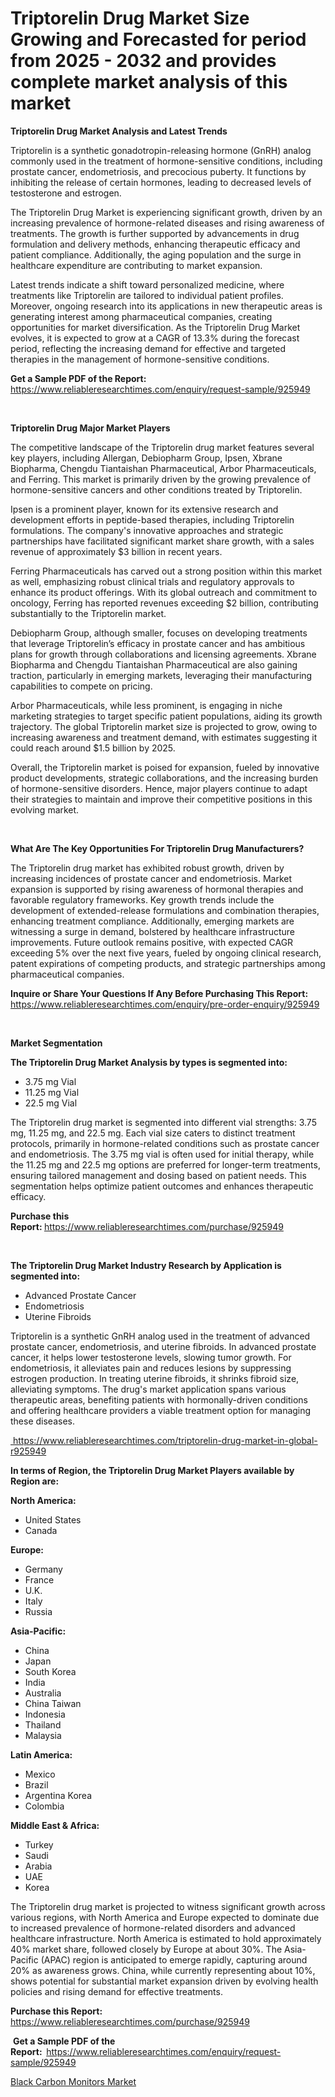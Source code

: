 <p><h1>Triptorelin Drug Market Size Growing and Forecasted for period from 2025 - 2032 and provides complete market analysis of this market</h1></p><p><strong>Triptorelin Drug Market Analysis and Latest Trends</strong></p>
<p><p>Triptorelin is a synthetic gonadotropin-releasing hormone (GnRH) analog commonly used in the treatment of hormone-sensitive conditions, including prostate cancer, endometriosis, and precocious puberty. It functions by inhibiting the release of certain hormones, leading to decreased levels of testosterone and estrogen.</p><p>The Triptorelin Drug Market is experiencing significant growth, driven by an increasing prevalence of hormone-related diseases and rising awareness of treatments. The growth is further supported by advancements in drug formulation and delivery methods, enhancing therapeutic efficacy and patient compliance. Additionally, the aging population and the surge in healthcare expenditure are contributing to market expansion.</p><p>Latest trends indicate a shift toward personalized medicine, where treatments like Triptorelin are tailored to individual patient profiles. Moreover, ongoing research into its applications in new therapeutic areas is generating interest among pharmaceutical companies, creating opportunities for market diversification. As the Triptorelin Drug Market evolves, it is expected to grow at a CAGR of 13.3% during the forecast period, reflecting the increasing demand for effective and targeted therapies in the management of hormone-sensitive conditions.</p></p>
<p><strong>Get a Sample PDF of the Report:&nbsp;</strong> <a href="https://www.reliableresearchtimes.com/enquiry/request-sample/925949?utm_campaign=2774&utm_medium=2&utm_source=Github&utm_content=ia&utm_term=24032025&utm_id=triptorelin-drug">https://www.reliableresearchtimes.com/enquiry/request-sample/925949</a></p>
<p>&nbsp;</p>
<p><strong>Triptorelin Drug Major Market Players</strong></p>
<p><p>The competitive landscape of the Triptorelin drug market features several key players, including Allergan, Debiopharm Group, Ipsen, Xbrane Biopharma, Chengdu Tiantaishan Pharmaceutical, Arbor Pharmaceuticals, and Ferring. This market is primarily driven by the growing prevalence of hormone-sensitive cancers and other conditions treated by Triptorelin.</p><p>Ipsen is a prominent player, known for its extensive research and development efforts in peptide-based therapies, including Triptorelin formulations. The company's innovative approaches and strategic partnerships have facilitated significant market share growth, with a sales revenue of approximately $3 billion in recent years.</p><p>Ferring Pharmaceuticals has carved out a strong position within this market as well, emphasizing robust clinical trials and regulatory approvals to enhance its product offerings. With its global outreach and commitment to oncology, Ferring has reported revenues exceeding $2 billion, contributing substantially to the Triptorelin market.</p><p>Debiopharm Group, although smaller, focuses on developing treatments that leverage Triptorelin’s efficacy in prostate cancer and has ambitious plans for growth through collaborations and licensing agreements. Xbrane Biopharma and Chengdu Tiantaishan Pharmaceutical are also gaining traction, particularly in emerging markets, leveraging their manufacturing capabilities to compete on pricing.</p><p>Arbor Pharmaceuticals, while less prominent, is engaging in niche marketing strategies to target specific patient populations, aiding its growth trajectory. The global Triptorelin market size is projected to grow, owing to increasing awareness and treatment demand, with estimates suggesting it could reach around $1.5 billion by 2025.</p><p>Overall, the Triptorelin market is poised for expansion, fueled by innovative product developments, strategic collaborations, and the increasing burden of hormone-sensitive disorders. Hence, major players continue to adapt their strategies to maintain and improve their competitive positions in this evolving market.</p></p>
<p>&nbsp;</p>
<p><strong>What Are The Key Opportunities For Triptorelin Drug Manufacturers?</strong></p>
<p><p>The Triptorelin drug market has exhibited robust growth, driven by increasing incidences of prostate cancer and endometriosis. Market expansion is supported by rising awareness of hormonal therapies and favorable regulatory frameworks. Key growth trends include the development of extended-release formulations and combination therapies, enhancing treatment compliance. Additionally, emerging markets are witnessing a surge in demand, bolstered by healthcare infrastructure improvements. Future outlook remains positive, with expected CAGR exceeding 5% over the next five years, fueled by ongoing clinical research, patent expirations of competing products, and strategic partnerships among pharmaceutical companies.</p></p>
<p><strong>Inquire or Share Your Questions If Any Before Purchasing This Report:</strong> <a href="https://www.reliableresearchtimes.com/enquiry/pre-order-enquiry/925949?utm_campaign=2774&utm_medium=2&utm_source=Github&utm_content=ia&utm_term=24032025&utm_id=triptorelin-drug">https://www.reliableresearchtimes.com/enquiry/pre-order-enquiry/925949</a></p>
<p>&nbsp;</p>
<p><strong>Market Segmentation</strong></p>
<p><strong>The Triptorelin Drug Market Analysis by types is segmented into:</strong></p>
<p><ul><li>3.75 mg Vial</li><li>11.25 mg Vial</li><li>22.5 mg Vial</li></ul></p>
<p><p>The Triptorelin drug market is segmented into different vial strengths: 3.75 mg, 11.25 mg, and 22.5 mg. Each vial size caters to distinct treatment protocols, primarily in hormone-related conditions such as prostate cancer and endometriosis. The 3.75 mg vial is often used for initial therapy, while the 11.25 mg and 22.5 mg options are preferred for longer-term treatments, ensuring tailored management and dosing based on patient needs. This segmentation helps optimize patient outcomes and enhances therapeutic efficacy.</p></p>
<p><strong>Purchase this Report:&nbsp;</strong><a href="https://www.reliableresearchtimes.com/purchase/925949?utm_campaign=2774&utm_medium=2&utm_source=Github&utm_content=ia&utm_term=24032025&utm_id=triptorelin-drug">https://www.reliableresearchtimes.com/purchase/925949</a></p>
<p>&nbsp;</p>
<p><strong>The Triptorelin Drug Market Industry Research by Application is segmented into:</strong></p>
<p><ul><li>Advanced Prostate Cancer</li><li>Endometriosis</li><li>Uterine Fibroids</li></ul></p>
<p><p>Triptorelin is a synthetic GnRH analog used in the treatment of advanced prostate cancer, endometriosis, and uterine fibroids. In advanced prostate cancer, it helps lower testosterone levels, slowing tumor growth. For endometriosis, it alleviates pain and reduces lesions by suppressing estrogen production. In treating uterine fibroids, it shrinks fibroid size, alleviating symptoms. The drug's market application spans various therapeutic areas, benefiting patients with hormonally-driven conditions and offering healthcare providers a viable treatment option for managing these diseases.</p></p>
<p><a href="https://www.reliableresearchtimes.com/triptorelin-drug-market-in-global-r925949?utm_campaign=2774&utm_medium=2&utm_source=Github&utm_content=ia&utm_term=24032025&utm_id=triptorelin-drug">&nbsp;https://www.reliableresearchtimes.com/triptorelin-drug-market-in-global-r925949</a></p>
<p><strong>In terms of Region, the Triptorelin Drug Market Players available by Region are:</strong></p>
<p>
    <p> <strong> North America: </strong>
        <ul>
            <li>United States</li>
            <li>Canada</li>
        </ul>
        </p> 
    <p> <strong> Europe: </strong>
        <ul>
            <li>Germany</li>
            <li>France</li>
            <li>U.K.</li>
            <li>Italy</li>
            <li>Russia</li>
        </ul>
        </p> 
    <p> <strong> Asia-Pacific: </strong>
        <ul>
            <li>China</li>
            <li>Japan</li>
            <li>South Korea</li>
            <li>India</li>
            <li>Australia</li>
            <li>China Taiwan</li>
            <li>Indonesia</li>
            <li>Thailand</li>
            <li>Malaysia</li>
        </ul>
        </p> 
    <p> <strong> Latin America: </strong>
        <ul>
            <li>Mexico</li>
            <li>Brazil</li>
            <li>Argentina Korea</li>
            <li>Colombia</li>
        </ul>
        </p> 
    <p> <strong> Middle East & Africa: </strong>
        <ul>
            <li>Turkey</li>
            <li>Saudi</li>
            <li>Arabia</li>
            <li>UAE</li>
            <li>Korea</li>
        </ul>
    </p>
    </p>
<p><p>The Triptorelin drug market is projected to witness significant growth across various regions, with North America and Europe expected to dominate due to increased prevalence of hormone-related disorders and advanced healthcare infrastructure. North America is estimated to hold approximately 40% market share, followed closely by Europe at about 30%. The Asia-Pacific (APAC) region is anticipated to emerge rapidly, capturing around 20% as awareness grows. China, while currently representing about 10%, shows potential for substantial market expansion driven by evolving health policies and rising demand for effective treatments.</p></p>
<p><strong>Purchase this Report: </strong><a href="https://www.reliableresearchtimes.com/purchase/925949?utm_campaign=2774&utm_medium=2&utm_source=Github&utm_content=ia&utm_term=24032025&utm_id=triptorelin-drug">https://www.reliableresearchtimes.com/purchase/925949</a></p>
<p>&nbsp;<strong>Get a Sample PDF of the Report:&nbsp;&nbsp;</strong><a href="https://www.reliableresearchtimes.com/enquiry/request-sample/925949?utm_campaign=2774&utm_medium=2&utm_source=Github&utm_content=ia&utm_term=24032025&utm_id=triptorelin-drug">https://www.reliableresearchtimes.com/enquiry/request-sample/925949</a></p>
<p><strong></strong></p>
<p><p><a href="https://github.com/bholdsfofie/Market-Research-Report-List-1/blob/main/black-carbon-monitors-market.md?utm_campaign=2774&utm_medium=2&utm_source=Github&utm_content=ia&utm_term=24032025&utm_id=triptorelin-drug">Black Carbon Monitors Market</a></p></p>